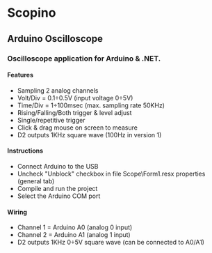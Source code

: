 # Scopino
## Arduino Oscilloscope
### Oscilloscope application for Arduino & .NET.

#### Features
- Sampling 2 analog channels
- Volt/Div = 0.1÷0.5V (input voltage 0÷5V)
- Time/Div = 1÷100msec (max. sampling rate 50KHz)
- Rising/Falling/Both trigger & level adjust
- Single/repetitive trigger
- Click & drag mouse on screen to measure
- D2 outputs 1KHz square wave (100Hz in version 1)

#### Instructions
- Connect Arduino to the USB
- Uncheck "Unblock" checkbox in file Scope\Form1.resx properties (general tab)
- Compile and run the project
- Select the Arduino COM port

#### Wiring
- Channel 1 = Arduino A0 (analog 0 input)
- Channel 2 = Arduino A1 (analog 1 input)
- D2 outputs 1KHz 0÷5V square wave (can be connected to A0/A1)
